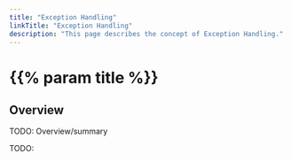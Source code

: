 ```yaml
---
title: "Exception Handling"
linkTitle: "Exception Handling"
description: "This page describes the concept of Exception Handling."
---
```


# {{% param title %}}

## Overview

TODO: Overview/summary

TODO:
